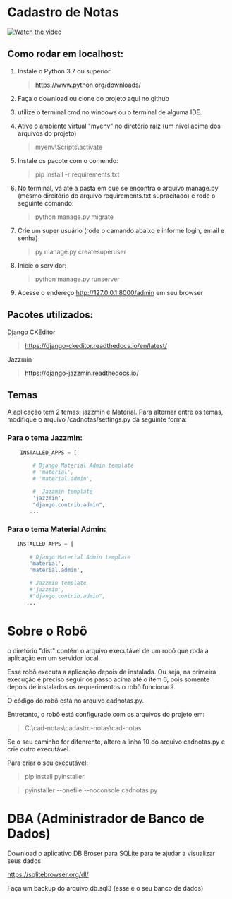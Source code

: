 # Cadastro de Notas

[![Watch the video](https://img.youtube.com/vi/x1gyLl1QdM4/0.jpg)](https://youtu.be/x1gyLl1QdM4)

## Como rodar em localhost:

1. Instale o Python 3.7 ou superior. 

   > https://www.python.org/downloads/

2. Faça o download ou clone do projeto aqui no github

3. utilize o terminal cmd no windows ou o terminal de alguma IDE.

4. Ative o ambiente virtual "myenv" no diretório raiz (um nível acima dos arquivos do projeto)
         
      > myenv\Scripts\activate
      
5. Instale os pacote com o comendo:

      > pip install -r requirements.txt

5. No terminal, vá até a pasta em que se encontra o arquivo manage.py (mesmo direitório do arquivo requirements.txt supracitado) e rode o seguinte comando:
         
      > python manage.py migrate
      
     
   
   
7. Crie um super usuário (rode o camando abaixo e informe login, email e senha)
   > py manage.py createsuperuser
   
8. Inicie o servidor:
   > python manage.py runserver
   
9. Acesse o endereço http://127.0.0.1:8000/admin em seu browser 


 ## Pacotes utilizados:
 
 Django CKEditor
   > https://django-ckeditor.readthedocs.io/en/latest/
 
 Jazzmin
   >https://django-jazzmin.readthedocs.io/
 
  ## Temas
  
  A aplicação tem 2 temas: jazzmin e Material. Para alternar entre os temas, modifique o arquivo /cadnotas/settings.py da seguinte forma:
  
  ### Para o tema Jazzmin:
  
  ```python
      INSTALLED_APPS = [
      
          # Django Material Admin template
          # 'material',
          # 'material.admin',

          #  Jazzmin template
          'jazzmin',
          "django.contrib.admin",
         ...
 ```  
  
  ### Para o tema Material Admin:
    
   ```python
      INSTALLED_APPS = [
      
          # Django Material Admin template
          'material',
          'material.admin',

          # Jazzmin template
          #'jazzmin',
          #"django.contrib.admin",
         ...
   ```
  
  
# Sobre o Robô

o diretório "dist" contém o arquivo executável de um robô que roda a aplicação em um servidor local. 

Esse robô executa a aplicação depois de instalada. Ou seja, na primeira execução é preciso seguir os passo acima até o item 6, pois somente depois de instalados os requerimentos o robô funcionará. 

O código do robô está no arquivo cadnotas.py.
 
Entretanto, o robô está configurado com os arquivos do projeto em:
   > C:\cad-notas\cadastro-notas\cad-notas 
  
 Se o seu caminho for difenrente, altere a linha 10 do arquivo cadnotas.py e crie outro executável. 

Para criar o seu executável:

   > pip install pyinstaller
   
   > pyinstaller --onefile --noconsole cadnotas.py
   
   
 # DBA (Administrador de Banco de Dados)
 
 Download o aplicativo DB Broser para SQLite para te ajudar a visualizar seus dados
 
 https://sqlitebrowser.org/dl/
 
 Faça um backup do arquivo db.sql3 (esse é o seu banco de dados)

